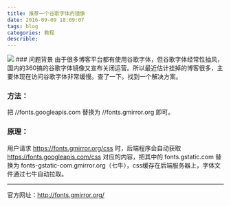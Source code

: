```yaml
---
title: 推荐一个谷歌字体的镜像
date: 2016-09-09 18:09:07
tags: blog
categories: 教程
describle: 
---
```

<img src="../../../../../images/google-font.png" class="full-image" />
<!-- more -->
### 问题背景
由于很多博客平台都有使用谷歌字体，但谷歌字体经常性抽风，国内的360搞的谷歌字体镜像又宣布关闭运营。所以最近估计挂掉的博客很多，主要体现在访问谷歌字体非常缓慢。查了一下。找到一个解决方案。

### 方法：
把 //fonts.googleapis.com 替换为 //fonts.gmirror.org 即可。
### 原理：

用户请求 https://fonts.gmirror.org/css 时，后端程序会自动获取 https://fonts.googleapis.com/css 对应的内容，把其中的 fonts.gstatic.com 替换为 fonts-gstatic-com.gmirror.org（七牛），css缓存在后端服务器上，字体文件通过七牛自动拉取。

----------
官方网址：http://fonts.gmirror.org/
